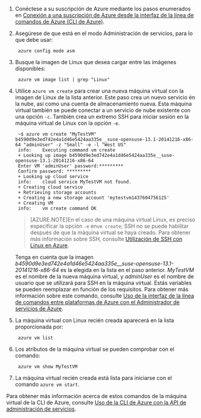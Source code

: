 1. Conéctese a su suscripción de Azure mediante los pasos enumerados en [Conexión a una suscripción de Azure desde la interfaz de la línea de comandos de Azure (CLI de Azure)](../articles/xplat-cli-connect.md).

2. Asegúrese de que está en el modo Administración de servicios, para lo que debe usar:

        azure config mode asm

3. Busque la imagen de Linux que desea cargar entre las imágenes disponibles:

        azure vm image list | grep "Linux"

4. Utilice `azure vm create` para crear una nueva máquina virtual con la imagen de Linux de la lista anterior. Este paso crea un nuevo servicio én la nube, así como una cuenta de almacenamiento nueva. Esta máquina virtual también se puede conectar a un servicio de nube existente con una opción `-c`. También crea un extremo SSH para iniciar sesión en la máquina virtual de Linux con la opción `-e`.

        ~$ azure vm create "MyTestVM" b4590d9e3ed742e4a1d46e5424aa335e__suse-opensuse-13.1-20141216-x86-64 "adminUser" -z "Small" -e -l "West US"
        info:    Executing command vm create
        + Looking up image b4590d9e3ed742e4a1d46e5424aa335e__suse-opensuse-13.1-20141216-x86-64
        Enter VM 'adminUser' password:*********
        Confirm password: *********
        + Looking up cloud service
        info:    cloud service MyTestVM not found.
        + Creating cloud service
        + Retrieving storage accounts
        + Creating a new storage account 'mytestvm1437604756125'
        + Creating VM
        info:    vm create command OK

    >[AZURE.NOTE]En el caso de una máquina virtual Linux, es preciso especificar la opción `-e` en`vm create`; SSH no se puede habilitar después de que la máquina virtual se haya creado. Para obtener más información sobre SSH, consulte [Utilización de SSH con Linux en Azure](../articles/virtual-machines/virtual-machines-linux-use-ssh-key.md).

    Tenga en cuenta que la imagen *b4590d9e3ed742e4a1d46e5424aa335e\_\_suse-opensuse-13.1-20141216-x86-64* es la elegida en la lista en el paso anterior. *MyTestVM* es el nombre de la nueva máquina virtual, y *adminUser* es el nombre de usuario que se utilizará para SSH en la máquina virtual. Estás variables se pueden reemplazar en función de los requisitos. Para obtener más información sobre este comando, consulte [Uso de la interfaz de la línea de comandos entre plataformas de Azure con el Administrador de servicios de Azure](../articles/virtual-machines/virtual-machines-command-line-tools.md).

5. La máquina virtual con Linux recién creada aparecerá en la lista proporcionada por:

        azure vm list

6. Los atributos de la máquina virtual se pueden comprobar con el comando:

        azure vm show MyTestVM

7. La máquina virtual recién creada está lista para iniciarse con el comando `azure vm start`.

Para obtener más información acerca de estos comandos de la máquina virtual de la CLI de Azure, consulte [Uso de la CLI de Azure con la API de administración de servicios](../articles/virtual-machines/virtual-machines-command-line-tools.md).

<!---HONumber=August15_HO8-->
